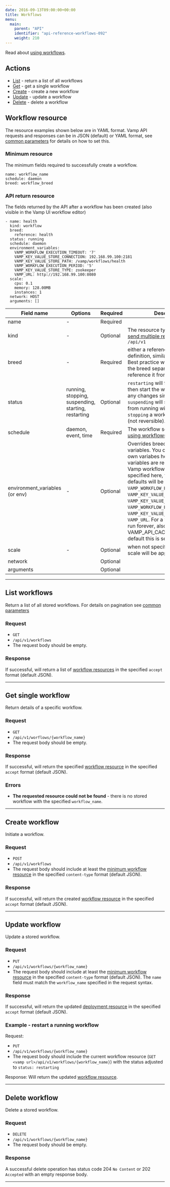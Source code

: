```yaml
---
date: 2016-09-13T09:00:00+00:00
title: Workflows
menu:
  main:
    parent: "API"
    identifier: "api-reference-workflows-092"
    weight: 210
---
```

Read about [using workflows](/documentation/using-vamp/workflows/).

## Actions

 * [List](/documentation/api/v0.9.2/api-workflows/#list-workflows) - return a list of all workflows
 * [Get](/documentation/api/v0.9.2/api-workflows/#get-single-workflow) - get a single workflow
 * [Create](/documentation/api/v0.9.2/api-workflows/#create-workflow) - create a new workflow
 * [Update](/documentation/api/v0.9.2/api-workflows/#update-workflow) - update a workflow
 * [Delete](/documentation/api/v0.9.2/api-workflows/#delete-workflow) - delete a workflow

## Workflow resource
The resource examples shown below are in YAML format. Vamp API requests and responses can be in JSON (default) or YAML format, see [common parameters](/documentation/api/v0.9.2/using-the-api) for details on how to set this.

### Minimum resource
The minimum fields required to successfully create a workflow.

```
name: workflow_name
schedule: daemon
breed: workflow_breed
```

### API return resource
The fields returned by the API after a workflow has been created (also visible in the Vamp UI workflow editor)

```
- name: health
  kind: workflow
  breed:
    reference: health
  status: running
  schedule: daemon
  environment_variables:
    VAMP_WORKFLOW_EXECUTION_TIMEOUT: '7'
    VAMP_KEY_VALUE_STORE_CONNECTION: 192.168.99.100:2181
    VAMP_KEY_VALUE_STORE_PATH: /vamp/workflows/health
    VAMP_WORKFLOW_EXECUTION_PERIOD: '5'
    VAMP_KEY_VALUE_STORE_TYPE: zookeeper
    VAMP_URL: http://192.168.99.100:8080
  scale:
    cpu: 0.1
    memory: 128.00MB
    instances: 1
  network: HOST
  arguments: []
```


Field name  |  Options  |  Required |  Description
------------|-------|--------|--------
name  | - |   Required |
kind |  -  | Optional | The resource type. Required to [send multiple resources](/documentation/api/v0.9.2/api-reference/#send-multiple-resources) to `/api/v1`
breed  | - |   Required |  either a reference or inline definition, similar to blueprints. Best practice would be to store the breed separately and reference it from the workflow
status  |  running, stopping, suspending, starting, restarting |   Optional |  `restarting` will first suspend and then start the workflow (applying any changes since last start). `suspending` will stop a workflow from running without deleting it. `stopping` a workflow will delete it (not reversible).
schedule  | daemon, event, time |   Required |  The workflow schedule. See [using workflows - schedules](/documentation/using-vamp/v0.9.2/workflows/#schedules).
environment_variables (or env) | - |   Optional |  Overrides breed environment variables. You can provide your own variabes here. The following variables are required when using Vamp workflow agent, if not specified here, the configured defaults will be applied: `VAMP_WORKFLOW_EXECUTION_TIMEOUT`, `VAMP_KEY_VALUE_STORE_CONNECTION`, `VAMP_KEY_VALUE_STORE_PATH`,  `VAMP_WORKFLOW_EXECUTION_PERIOD`, `VAMP_KEY_VALUE_STORE_TYPE`, `VAMP_URL`. For a workflow that will run forever, also set VAMP_API_CACHE=false (by default this is set to true).
scale  | - |   Optional |  when not specified, the default scale will be applied.
 network |   |  Optional |
 arguments |    | Optional |


------------

## List workflows

Return a list of all stored workflows. For details on pagination see [common parameters](/documentation/api/v0.9.2/using-the-api)

### Request
* `GET`
* `/api/v1/workflows`
* The request body should be empty.

### Response
If successful, will return a list of [workflow resources](/documentation/api/v0.9.2/api-workflows/#workflow-resource) in the specified `accept` format (default JSON).

--------------

## Get single workflow

Return details of a specific workflow.

### Request
* `GET`
* `/api/v1/worflows/{workflow_name}`
* The request body should be empty.

### Response
If successful, will return the specified [workflow resource](/documentation/api/v0.9.2/api-workflows/#workflow-resource) in the specified `accept` format (default JSON).

### Errors
* **The requested resource could not be found** - there is no stored workflow with the specified `workflow_name`.

--------------

## Create workflow

Initiate a workflow.

### Request
* `POST`
* `/api/v1/workflows`
* The request body should include at least the [minimum workflow resource](/documentation/api/v0.9.2/api-workflows/#workflow-resource) in the specified `content-type` format (default JSON).

### Response
If successful, will return the created [workflow resource](/documentation/api/v0.9.2/api-workflows/#workflow-resource) in the specified `accept` format (default JSON).

--------------

## Update workflow

Update a stored workflow.

### Request
* `PUT`
* `/api/v1/workflows/{workflow_name}`
* The request body should include at least the [minimum workflow resource](/documentation/api/v0.9.2/api-workflows/#workflow-resource) in the specified `content-type` format (default JSON). The `name` field must match the `workflow_name` specified in the request syntax.

### Response
If successful, will return the updated [deployment resource](/documentation/api/v0.9.2/api-deployments/#deployment-resource) in the specified `accept` format (default JSON).

### Example - restart a running workflow
Request:

* `PUT`
* `/api/v1/workflows/{workflow_name}`
* The request body should include the current workflow resource (`GET <vamp url>/api/v1/workflows/{workflow_name}`) with the status adjusted to `status: restarting`

Response:
Will return the updated [workflow resource](/documentation/api/v0.9.2/api-workflows/#workflow-resource).

--------------

## Delete workflow

Delete a stored workflow.

### Request

* `DELETE`
* `/api/v1/workflows/{workflow_name}`
* The request body should be empty.

### Response
A successful delete operation has status code 204 `No Content` or 202 `Accepted` with an empty response body.

--------------
